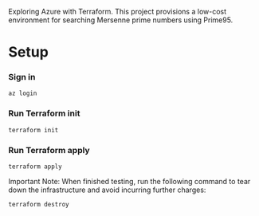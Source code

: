 Exploring Azure with Terraform. This project provisions a low-cost environment for searching Mersenne prime numbers using Prime95.

# Setup

### Sign in
```
az login
```

### Run Terraform init
```
terraform init
```

### Run Terraform apply
```
terraform apply
```

Important Note: When finished testing, run the following command to tear down the infrastructure and avoid incurring further charges:

```
terraform destroy
```